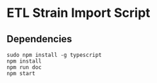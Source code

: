 # ETL Strain Import Script

## Dependencies

```
sudo npm install -g typescript
npm install
npm run doc
npm start
```